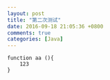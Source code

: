 ```yaml
---
layout: post
title: "第二次测试"
date: 2016-09-18 21:05:36 +0800
comments: true
categories: [Java]
---
```

```
function aa (){
	123
}
```